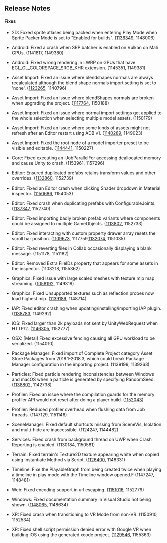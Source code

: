 ## Release Notes

#### Fixes

-   2D: Foxed sprite atlases being packed when entering Play Mode when Sprite Packer Mode is set to \"Enabled for builds\". ([1136349](https://issuetracker.unity3d.com/issues/sprite-atlases-are-packed-by-entering-play-mode-when-sprite-packer-mode-is-set-to-enabled-for-builds), 1148006)

-   Android: Fixed a crash when SRP batcher is enabled on Vulkan on Mali GPUs. (1141817, 1149380)

-   Android: Fixed wrong rendering in LWRP on GPUs that have EGL_GL_COLORSPACE_SRGB_KHR extension. (1145351, 1149381)

-   Asset Import: Fixed an issue where blendshapes normals are always recalculated although the blend shape normals import setting is set to \'none\'. ([1123265](https://issuetracker.unity3d.com/issues/blend-shape-normals-are-always-calculating-even-when-its-set-to-none-in-import-settings), 1140796)

-   Asset Import: Fixed an issue where blendShapes normals are broken when upgrading the project. ([1117764](https://issuetracker.unity3d.com/issues/blendshapes-normals-are-broken-when-upgrading-the-project), 1150188)

-   Asset Import: Fixed an issue where normal import settings get applied to the whole selection when selecting multiple model assets. (1150179)

-   Asset Import: Fixed an issue where some kinds of assets might not refresh after an Editor restart using ADB v1. ([1140289](https://issuetracker.unity3d.com/issues/assetdatabase-does-not-refresh-asset-after-editor-restart), 1149023)

-   Asset Import: Fixed the root node of a model importer preset to be visible and editable. ([1144441](https://issuetracker.unity3d.com/issues/editor-root-node-value-comes-as-null-when-creating-fbx-preset), 1150227)

-   Core: Fixed executing an IJobParallelFor accessing deallocated memory and cause Unity to crash. (1153961, 1157296)

-   Editor: Ensured duplicated prefabs retains transform values and other overrides. ([1132860](https://issuetracker.unity3d.com/issues/game-objects-are-moved-to-random-places-when-duplicating-prefabs), 1152739)

-   Editor: Fixed an Editor crash when clicking Shader dropdown in Material inspector. ([1150686](https://issuetracker.unity3d.com/issues/editor-crashes-in-shader-issupported-when-trying-to-change-materials-shader-hdrp-slash-lit-to-any-other-shader-via-a-dropdown-menu), 1154053)

-   Editor: Fixed crash when duplicating prefabs with ConfigurableJoints. ([1137347](https://issuetracker.unity3d.com/issues/editor-crashes-with-transform-getposition-when-duplicating-prefabs-with-configurable-joints), 1152740)

-   Editor: Fixed importing badly broken prefab variants where components could be assigned to multiple GameObjects. ([1113802](https://issuetracker.unity3d.com/issues/editor-crashing-when-selecting-a-prefab-variant), 1152733)

-   Editor: Fixed interacting with custom property drawer array resets the scroll bar position. ([1109673](https://issuetracker.unity3d.com/issues/selected-array-element-in-the-inspector-carries-value-over-to-other-elements-when-scrolling), 1117759,[1132074](https://issuetracker.unity3d.com/issues/mouse-click-does-not-select-the-correct-array-element-in-the-inspector-window-while-scrolling), 1151035)

-   Editor: Fixed reverting files in Collab occasionally displaying a blank message. (1151178, 1151182)

-   Editor: Removed Extra FileIDs property that appears for some assets in the inspector. (1103218, 1155362)

-   Graphics: Fixed issue with large scaled meshes with texture mip map streaming. ([1058192](https://issuetracker.unity3d.com/issues/fbx-model-exported-with-specific-measuring-units-loses-texture-quality-upon-scene-switching), 1149319)

-   Graphics: Fixed Unsupported textures such as reflection probes now load highest mip. ([1139189](https://issuetracker.unity3d.com/issues/texture-streaming-loads-wrong-mipmap-levels-when-the-associated-transforms-scale-is-not-equal-to-one), 1148714)

-   IAP: Fixed editor crashing when updating/installing/importing IAP plugin. ([1138783](https://issuetracker.unity3d.com/issues/iap-editor-crashes-when-updating-slash-installing-slash-importing-iap-plugin), 1149292)

-   iOS: Fixed larger than 2k payloads not sent by UnityWebRequest when HTTP/2. ([1146305](https://issuetracker.unity3d.com/issues/mobile-unitywebrequest-fails-sending-post-request-if-the-server-supports-http-slash-2-with-no-fallback-to-http-slash-1), 1152777)

-   OSX: \[Metal\] Fixed excessive fencing causing all GPU workload to be serialized. (1154010)

-   Package Manager: Fixed import of Complete Project category Asset Store Packages from 2018.1-2018.3, which could break Package Manager configuration in the importing project. (1139199, 1139263)

-   Particles: Fixed particle rendering inconsistencies between Windows and macOS when a particle is generated by specifying RandomSeed. ([1138802](https://issuetracker.unity3d.com/issues/particle-rendering-inconsistencies-between-windows-and-macos-when-a-particle-is-generated-by-specifying-randomseed), 1142738)

-   Profiler: Fixed an issue where the compilation guards for the memory profiler API would not reset after doing a player build. ([1152043](https://issuetracker.unity3d.com/issues/memory-profiler-cancels-spanshot-due-to-compilation-in-progress-after-build-and-run))

-   Profiler: Reduced profiler overhead when flushing data from Job threads. (1147129, 1151146)

-   SceneManager: Fixed default shortcuts missing from SceneVis, Isolation and multi-hide are inaccessible. (1124247, 1144482)

-   Services: Fixed crash from background thread on UWP when Crash Reporting is enabled. (1130184, 1150581)

-   Terrain: Fixed terrain\'s Texture2D texture appearing white when copied using Instantiate Method via Script. ([1126400](https://issuetracker.unity3d.com/issues/terrains-texture2d-texture-appears-white-when-copied-using-instantiate-method-via-script), 1148331)

-   Timeline: Fixe the PlayableGraph from being created twice when playing a timeline in play mode with the Timeline window opened.F (1147247, 1148481)

-   Web: Fixed encoding support in url escaping. ([1151016](https://issuetracker.unity3d.com/issues/unitywebrequest-unitywebrequest-dot-escapeurl-ignores-specified-encoding-when-creating-the-url), 1152779)

-   Windows: Fixed documentation summary in Visual Studio not being shown. ([1148065](https://issuetracker.unity3d.com/issues/documentation-summary-in-visual-studio-is-not-being-shown), 1148634)

-   XR: Fixed crash when transitioning to VR Mode from non-VR. (1150910, 1152534)

-   XR: Fixed shell script permission denied error with Google VR when building iOS using the generated xcode project. ([1129546](https://issuetracker.unity3d.com/issues/google-vr-xcode-permission-denied-on-shell-scripts), 1155363)
